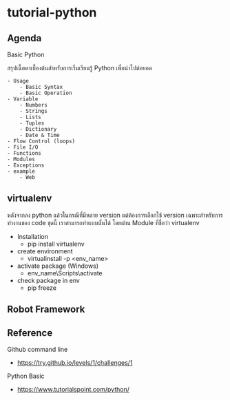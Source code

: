 # tutorial-python

## Agenda

Basic Python


สรุปเนื้อหาเบื้องต้นสำหรับการเริ่มเรียนรู้ Python เพื่อนำไปต่อยอด


    - Usage
        - Basic Syntax
        - Basic Operation
    - Variable
        - Numbers
        - Strings
        - Lists
        - Tuples
        - Dictionary
        - Date & Time
    - Flow Control (loops)
    - File I/O
    - Functions
    - Modules
    - Exceptions
    - example
        - Web

## virtualenv
หลังจากลง python แล้วในกรณีที่มีหลาย version แต่ต้องการเลือกใช้ version เฉพาะสำหรับการทำงานของ code ชุดนี้ เราสามารถทำแบบนั้นได้ โดยผ่าน Module ที่ชื่อว่า virtualenv

- Installation
    - pip install virtualenv
- create environment
    - virtualinstall -p <path to python.exe> <env_name>
- activate package (Windows)
    - env_name\Scripts\activate
- check package in env
    - pip freeze

## Robot Framework


## Reference
Github command line
- https://try.github.io/levels/1/challenges/1


Python Basic
- https://www.tutorialspoint.com/python/
